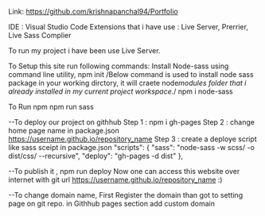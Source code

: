 Link: https://github.com/krishnapanchal94/Portfolio

IDE : Visual Studio Code
Extensions that i have use : Live Server, Prerrier, Live Sass Complier

To run my project i have been use Live Server.

To Setup this site run following commands:
Install Node-sass using command line utility,
npm init
/Below command is used to install node sass package in your working dirctory, it will craete node*modules folder that i already installed in my current project workspace.*/
npm i node-sass

To Run npm
npm run sass

--To deploy our project on githhub
Step 1 : npm i gh-pages
Step 2 : change home page name in package.json
https://username.github.io/repository_name
Step 3 : create a deploye script like sass sceipt in package.json
"scripts": {
"sass": "node-sass -w scss/ -o dist/css/ --recursive",
"deploy": "gh-pages -d dist"
},

--To publish it ,
npm run deploy
Now one can access this website over internet with git url
https://username.github.io/repository_name :)

--To change domain name,
First Register the domain
than got to setting page on git repo.
in Githhub pages section add custom domain
